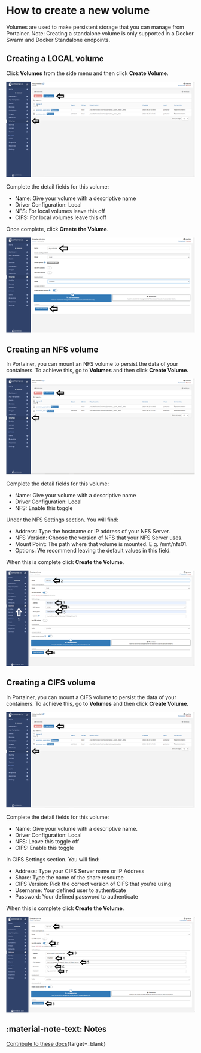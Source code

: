 # How to create a new volume

Volumes are used to make persistent storage that you can manage from Portainer. 
Note: Creating a standalone volume is only supported in a Docker Swarm and Docker Standalone endpoints.

## Creating a LOCAL volume

Click <b>Volumes</b> from the side menu and then click <b>Create Volume</b>.

![volumes](assets/create_1.png)

Complete the detail fields for this volume:

* Name: Give your volume with a descriptive name
* Driver Configuration: Local
* NFS: For local volumes leave this off
* CIFS: For local volumes leave this off

Once complete, click <b>Create the Volume</b>.

![volumes](assets/create_2.png)

## Creating an NFS volume

In Portainer, you can mount an NFS volume to persist the data of your containers. To achieve this, go to <b>Volumes</b> and then click <b>Create Volume.</b>

![volumes](assets/create_1.png)

Complete the detail fields for this volume:

* Name: Give your volume with a descriptive name
* Driver Configuration: Local
* NFS: Enable this toggle

Under the NFS Settings section. You will find:

* Address: Type the hostname or IP address of your NFS Server.
* NFS Version: Choose the version of NFS that your NFS Server uses.
* Mount Point: The path where that volume is mounted. E.g. /mnt/nfs01.
* Options: We recommend leaving the default values in this field.

When this is complete click <b>Create the Volume</b>.

![volumes](assets/create_4.png)

## Creating a CIFS volume

In Portainer, you can mount a CIFS volume to persist the data of your containers. To achieve this, go to <b>Volumes</b> and then click <b>Create Volume.</b>

![volumes](assets/create_1.png)

Complete the detail fields for this volume:

* Name: Give your volume with a descriptive name.
* Driver Configuration: Local
* NFS: Leave this toggle off
* CIFS: Enable this toggle

In CIFS Settings section. You will find:

* Address: Type your CIFS Server name or IP Address
* Share: Type the name of the share resource
* CIFS Version: Pick the correct version of CIFS that you're using
* Username: Your defined user to authenticate
* Password: Your defined password to authenticate

When this is complete click <b>Create the Volume</b>.

![volumes](assets/create_5.png)

## :material-note-text: Notes

[Contribute to these docs](https://github.com/portainer/portainer-docs/blob/master/contributing.md){target=_blank}